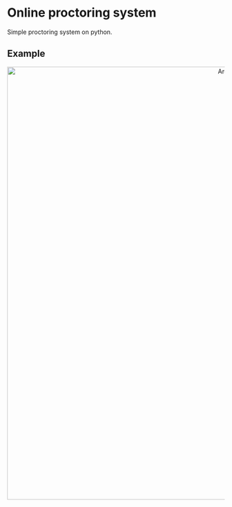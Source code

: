 # Online proctoring system
Simple proctoring system on python.

## Example
<p align="center">
  <img width="1000" alt="Arch2" src="https://github.com/level0rd/web_proctoring/blob/f1f72ded7910bbaaa85a95314bb24a64a690c32b/example.png">
</p>

